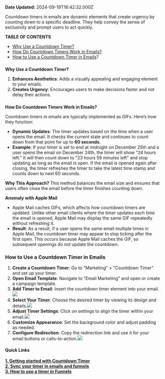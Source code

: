 **Date Updated:** 2024-09-19T16:42:32.000Z

Countdown timers in emails are dynamic elements that create urgency by counting down to a specific deadline. They help convey the sense of exclusivity and prompt users to act quickly.  
  
**TABLE OF CONTENTS**

* [Why Use a Countdown Timer?](#Why-Use-a-Countdown-Timer?)
* [How Do Countdown Timers Work in Emails?](#How-Do-Countdown-Timers-Work-in-Emails?)
* [How to Use a Countdown Timer in Emails](#How-to-Use-a-Countdown-Timer-in-Emails)?

###   
**Why Use a Countdown Timer?**

1. **Enhances Aesthetics**: Adds a visually appealing and engaging element to your emails.
2. **Creates Urgency**: Encourages users to make decisions faster and not delay their actions.

###   
**How Do Countdown Timers Work in Emails?**

Countdown timers in emails are typically implemented as GIFs. Here’s how they function:

* **Dynamic Updates**: The timer updates based on the time when a user opens the email. It checks the current state and continues to count down from that point for up to **60 seconds.**
* **Example**: If your timer is set to end at midnight on December 25th and a user opens the email on December 24th, the timer will show "24 hours left." It will then count down to "23 hours 59 minutes left" and stop updating as long as the email is open. If the email is opened again after closing, the timer refreshes the timer to take the latest time stamp and counts down to next 60 seconds.

**Why This Approach?** This method balances the email size and ensures that users often close the email before the timer finishes counting down.

  
**Anomaly with Apple Mail**

* Apple Mail caches GIFs, which affects how countdown timers are updated. Unlike other email clients where the timer updates each time the email is opened, Apple Mail may display the same GIF repeatedly without refreshing it.
* **Result**: As a result, if a user opens the same email multiple times in Apple Mail, the countdown timer may appear to stop ticking after the first open. This occurs because Apple Mail caches the GIF, so subsequent openings do not update the countdown.

  
### **How to Use a Countdown Timer in Emails**

1. **Create a Countdown Timer**: Go to "Marketing" > "Countdown Timer" and set up your timer.
2. **Open Email Template**: Navigate to "Email Marketing" and open or create a campaign template.
3. **Add Timer to Email**: Insert the countdown timer element into your email.![](https://s3.amazonaws.com/cdn.freshdesk.com/data/helpdesk/attachments/production/155033075446/original/MO7ZtNeg8vztbVn6XkKXG0TnmdQuRIE9Qw.png?1726653765)
4. **Select Your Timer**: Choose the desired timer by viewing its design and details.![](https://s3.amazonaws.com/cdn.freshdesk.com/data/helpdesk/attachments/production/155033075704/original/G-KWc4HkUlZLDReZjUvD6AJAG-qDSrPrZQ.png?1726653858)
5. **Adjust Timer Settings**: Click on settings to align the timer within your email.![](https://s3.amazonaws.com/cdn.freshdesk.com/data/helpdesk/attachments/production/155033075763/original/3AyK53mWGaolSv961A_Vhb1F0OHeBF3l_w.png?1726653886)
6. **Customize Appearance**: Set the background color and adjust padding as needed.
7. **Configure Redirection**: Copy the redirection link and use it for your email buttons or calls-to-action.![](https://s3.amazonaws.com/cdn.freshdesk.com/data/helpdesk/attachments/production/155033075820/original/4vYu9m8W_cBmAdBBBKpi4QM4XMNTvp-Eew.png?1726653917)

  
#### **Quick Links**  
**[1\. Getting started with Countdown Timer](https://help.gohighlevel.com/a/solutions/articles/155000003100?portalId=48000045315)**  
**[2\. Sync your timer in emails and funnels](https://help.gohighlevel.com/a/solutions/articles/155000003102?portalId=48000045315)**  
**[3\. How to use a timer in Funnels](https://help.gohighlevel.com/a/solutions/articles/155000003122?portalId=48000045315)**
  
  